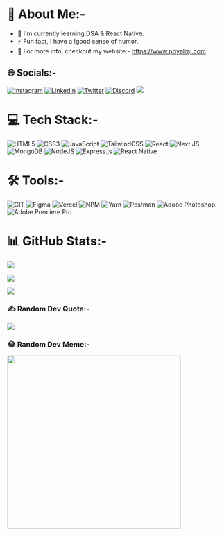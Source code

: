 # 💫 About Me:-

- 🔭 I'm currently learning DSA & React Native.
- ⚡ Fun fact, I have a !good sense of humor.
- 📃 For more info, checkout my website:- https://www.priyalraj.com

## 🌐 Socials:-

[![Instagram](https://img.shields.io/badge/Instagram-%23E4405F.svg?logo=Instagram&logoColor=white)](https://instagram.com/capta1n_raj) [![LinkedIn](https://img.shields.io/badge/LinkedIn-%230077B5.svg?logo=linkedin&logoColor=white)](https://linkedin.com/in/priyalraj99) [![Twitter](https://img.shields.io/badge/Twitter-%231DA1F2.svg?logo=Twitter&logoColor=white)](https://twitter.com/capta1n_raj)  [![Discord](https://img.shields.io/badge/Discord-%237289DA.svg?logo=discord&logoColor=white)](https://discord.gg/capta1nraj) [![](https://visitcount.itsvg.in/api?id=Capta1nRaj&icon=0&color=0)](https://visitcount.itsvg.in)

# 💻 Tech Stack:-

![HTML5](https://img.shields.io/badge/html5-%23E34F26.svg?style=for-the-badge&logo=html5&logoColor=white) ![CSS3](https://img.shields.io/badge/css3-%231572B6.svg?style=for-the-badge&logo=css3&logoColor=white) ![JavaScript](https://img.shields.io/badge/javascript-%23323330.svg?style=for-the-badge&logo=javascript&logoColor=%23F7DF1E) ![TailwindCSS](https://img.shields.io/badge/tailwindcss-%2338B2AC.svg?style=for-the-badge&logo=tailwind-css&logoColor=white) ![React](https://img.shields.io/badge/react-%2320232a.svg?style=for-the-badge&logo=react&logoColor=%2361DAFB) ![Next JS](https://img.shields.io/badge/Next-black?style=for-the-badge&logo=next.js&logoColor=white) ![MongoDB](https://img.shields.io/badge/MongoDB-%234ea94b.svg?style=for-the-badge&logo=mongodb&logoColor=white) ![NodeJS](https://img.shields.io/badge/node.js-6DA55F?style=for-the-badge&logo=node.js&logoColor=white) ![Express.js](https://img.shields.io/badge/express.js-%23404d59.svg?style=for-the-badge&logo=express&logoColor=%2361DAFB) ![React Native](https://img.shields.io/badge/react_native-%2320232a.svg?style=for-the-badge&logo=react&logoColor=%2361DAFB)

# 🛠️ Tools:-

![GIT](https://img.shields.io/badge/Git-fc6d26?style=for-the-badge&logo=git&logoColor=white) ![Figma](https://img.shields.io/badge/figma-%23F24E1E.svg?style=for-the-badge&logo=figma&logoColor=white) ![Vercel](https://img.shields.io/badge/vercel-%23000000.svg?style=for-the-badge&logo=vercel&logoColor=white) ![NPM](https://img.shields.io/badge/NPM-%23CB3837.svg?style=for-the-badge&logo=npm&logoColor=white) ![Yarn](https://img.shields.io/badge/yarn-%232C8EBB.svg?style=for-the-badge&logo=yarn&logoColor=white) ![Postman](https://img.shields.io/badge/Postman-FF6C37?style=for-the-badge&logo=postman&logoColor=white) ![Adobe Photoshop](https://img.shields.io/badge/adobe%20photoshop-%2331A8FF.svg?style=for-the-badge&logo=adobe%20photoshop&logoColor=white) ![Adobe Premiere Pro](https://img.shields.io/badge/Adobe%20Premiere%20Pro-9999FF.svg?style=for-the-badge&logo=Adobe%20Premiere%20Pro&logoColor=white)

# 📊 GitHub Stats:-

![](https://github-readme-stats.vercel.app/api?username=Capta1nRaj&theme=dark&hide_border=false&include_all_commits=false&count_private=false)

![](https://github-readme-streak-stats.herokuapp.com/?user=Capta1nRaj&theme=dark&hide_border=false)

![](https://github-readme-stats.vercel.app/api/top-langs/?username=Capta1nRaj&theme=dark&hide_border=false&include_all_commits=false&count_private=false&layout=compact)

### ✍️ Random Dev Quote:-

![](https://quotes-github-readme.vercel.app/api?type=horizontal&theme=dark)

### 😂 Random Dev Meme:-

<img src='https://randommeme-five.vercel.app/' style="height: 400px;"/>
